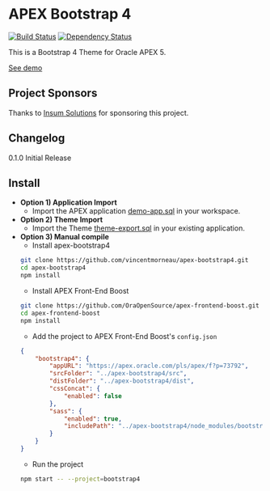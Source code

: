 # APEX Bootstrap 4
[![Build Status](https://travis-ci.org/vincentmorneau/apex-bootstrap4.svg?branch=master)](https://travis-ci.org/vincentmorneau/apex-bootstrap4)
[![Dependency Status](https://david-dm.org/vincentmorneau/apex-bootstrap4.svg)](https://david-dm.org/vincentmorneau/apex-bootstrap4)

This is a Bootstrap 4 Theme for Oracle APEX 5.

[See demo](https://apex.oracle.com/pls/apex/f?p=73792)

## Project Sponsors
Thanks to [Insum Solutions](http://insum.ca/) for sponsoring this project.

## Changelog
0.1.0 Initial Release

## Install
- **Option 1) Application Import**
    - Import the APEX application [demo-app.sql](apex/demo-app.sql) in your workspace.
- **Option 2) Theme Import**
    - Import the Theme [theme-export.sql](apex/theme-export.sql) in your existing application.
- **Option 3) Manual compile**
    - Install apex-bootstrap4  
    ```bash
    git clone https://github.com/vincentmorneau/apex-bootstrap4.git
    cd apex-bootstrap4
    npm install
    ```
    - Install APEX Front-End Boost
    ```bash
    git clone https://github.com/OraOpenSource/apex-frontend-boost.git
    cd apex-frontend-boost
    npm install
    ```
    - Add the project to APEX Front-End Boost's `config.json`  
    ```json
    {
        "bootstrap4": {
            "appURL": "https://apex.oracle.com/pls/apex/f?p=73792",
            "srcFolder": "../apex-bootstrap4/src",
            "distFolder": "../apex-bootstrap4/dist",
            "cssConcat": {
                "enabled": false
            },
            "sass": {
                "enabled": true,
                "includePath": "../apex-bootstrap4/node_modules/bootstrap/scss"
            }
        }
    }
    ```
    - Run the project  
    ```bash
    npm start -- --project=bootstrap4
    ```
